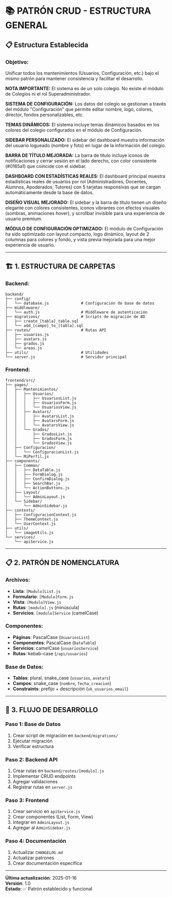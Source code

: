 # 📚 PATRÓN CRUD - ESTRUCTURA GENERAL

## 📋 Estructura Establecida

### **Objetivo:**
Unificar todos los mantenimientos (Usuarios, Configuración, etc.) bajo el mismo patrón para mantener consistencia y facilitar el desarrollo.

**NOTA IMPORTANTE:** El sistema es de un solo colegio. No existe el módulo de Colegios ni el rol Superadministrador.

**SISTEMA DE CONFIGURACIÓN:** Los datos del colegio se gestionan a través del módulo "Configuración" que permite editar nombre, logo, colores, director, fondos personalizables, etc.

**TEMAS DINÁMICOS:** El sistema incluye temas dinámicos basados en los colores del colegio configurados en el módulo de Configuración.

**SIDEBAR PERSONALIZADO:** El sidebar del dashboard muestra información del usuario logueado (nombre y foto) en lugar de la información del colegio.

**BARRA DE TÍTULO MEJORADA:** La barra de título incluye iconos de notificaciones y cerrar sesión en el lado derecho, con color consistente (#0165a1) que coincide con el sidebar.

**DASHBOARD CON ESTADÍSTICAS REALES:** El dashboard principal muestra estadísticas reales de usuarios por rol (Administradores, Docentes, Alumnos, Apoderados, Tutores) con 5 tarjetas responsivas que se cargan automáticamente desde la base de datos.

**DISEÑO VISUAL MEJORADO:** El sidebar y la barra de título tienen un diseño elegante con colores consistentes, iconos vibrantes con efectos visuales (sombras, animaciones hover), y scrollbar invisible para una experiencia de usuario premium.

**MÓDULO DE CONFIGURACIÓN OPTIMIZADO:** El módulo de Configuración ha sido optimizado con layout compacto, logo dinámico, layout de 2 columnas para colores y fondo, y vista previa mejorada para una mejor experiencia de usuario.

---

## 🏗️ **1. ESTRUCTURA DE CARPETAS**

### **Backend:**
```
backend/
├── config/
│   └── database.js              # Configuración de base de datos
├── middleware/
│   └── auth.js                  # Middleware de autenticación
├── migrations/                  # Scripts de migración de BD
│   ├── create_[tabla]_table.sql
│   └── add_[campo]_to_[tabla].sql
├── routes/                      # Rutas API
│   ├── usuarios.js
│   ├── avatars.js
│   ├── grados.js
│   └── areas.js
├── utils/                       # Utilidades
└── server.js                    # Servidor principal
```

### **Frontend:**
```
frontend/src/
├── pages/
│   ├── Mantenimientos/
│   │   ├── Usuarios/
│   │   │   ├── UsuariosList.js
│   │   │   ├── UsuariosForm.js
│   │   │   └── UsuariosView.js
│   │   ├── Avatars/
│   │   │   ├── AvatarsList.js
│   │   │   ├── AvatarsForm.js
│   │   │   └── AvatarsView.js
│   │   └── Grados/
│   │       ├── GradosList.js
│   │       ├── GradosForm.js
│   │       └── GradosView.js
│   ├── Configuracion/
│   │   └── ConfiguracionList.js
│   └── MiPerfil.js
├── components/
│   ├── Common/
│   │   ├── DataTable.js
│   │   ├── FormDialog.js
│   │   ├── ConfirmDialog.js
│   │   ├── SearchBar.js
│   │   └── ActionButtons.js
│   ├── Layout/
│   │   └── AdminLayout.js
│   └── Sidebar/
│       └── AdminSidebar.js
├── contexts/
│   ├── ConfiguracionContext.js
│   ├── ThemeContext.js
│   └── UserContext.js
├── utils/
│   └── imageUtils.js
└── services/
    └── apiService.js
```

---

## 📋 **2. PATRÓN DE NOMENCLATURA**

### **Archivos:**
- **Lista**: `[Modulo]List.js`
- **Formulario**: `[Modulo]Form.js`
- **Vista**: `[Modulo]View.js`
- **Rutas**: `[modulo].js` (minúscula)
- **Servicios**: `[modulo]Service` (camelCase)

### **Componentes:**
- **Páginas**: PascalCase (`UsuariosList`)
- **Componentes**: PascalCase (`DataTable`)
- **Servicios**: camelCase (`usuariosService`)
- **Rutas**: kebab-case (`/api/usuarios`)

### **Base de Datos:**
- **Tablas**: plural, snake_case (`usuarios`, `avatars`)
- **Campos**: snake_case (`nombre`, `fecha_creacion`)
- **Constraints**: prefijo + descripción (`uk_usuarios_email`)

---

## 🔄 **3. FLUJO DE DESARROLLO**

### **Paso 1: Base de Datos**
1. Crear script de migración en `backend/migrations/`
2. Ejecutar migración
3. Verificar estructura

### **Paso 2: Backend API**
1. Crear rutas en `backend/routes/[modulo].js`
2. Implementar CRUD endpoints
3. Agregar validaciones
4. Registrar rutas en `server.js`

### **Paso 3: Frontend**
1. Crear servicio en `apiService.js`
2. Crear componentes (List, Form, View)
3. Integrar en `AdminLayout.js`
4. Agregar al `AdminSidebar.js`

### **Paso 4: Documentación**
1. Actualizar `CHANGELOG.md`
2. Actualizar patrones
3. Crear documentación específica

---

**Última actualización**: 2025-01-16  
**Versión**: 1.0  
**Estado**: ✅ Patrón establecido y funcional
